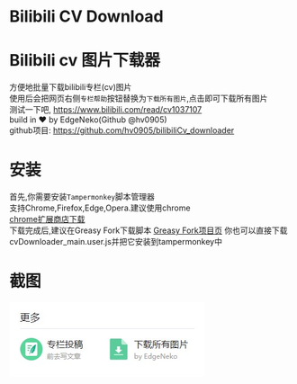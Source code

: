 
# Bilibili CV Download

# Bilibili cv 图片下载器

方便地批量下载bilibili专栏(cv)图片  
使用后会把网页右侧`专栏帮助`按钮替换为`下载所有图片`,点击即可下载所有图片  
测试一下吧, <https://www.bilibili.com/read/cv1037107>  
build in ❤ by EdgeNeko(Github @hv0905)  
github项目: <https://github.com/hv0905/bilibiliCv_downloader>

# 安装
首先,你需要安装`Tampermonkey`脚本管理器  
支持Chrome,Firefox,Edge,Opera.建议使用chrome  
[chrome扩展商店下载](https://chrome.google.com/webstore/detail/tampermonkey/dhdgffkkebhmkfjojejmpbldmpobfkfo)  
下载完成后,建议在Greasy Fork下载脚本
[Greasy Fork项目页](https://greasyfork.org/zh-CN/scripts/375810-bilibili-cv-downloader-bilibilicv%E5%9B%BE%E7%89%87%E5%8A%A0%E8%BD%BD%E5%99%A8)
你也可以直接下载cvDownloader_main.user.js并把它安装到tampermonkey中

# 截图

![screen1](screenshot/screen1.jpg)